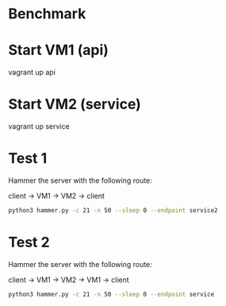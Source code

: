 # Benchmark

# Start VM1 (api)
vagrant up api

# Start VM2 (service)
vagrant up service

# Test 1

Hammer the server with the following route:

client -> VM1 -> VM2 -> client

```bash
python3 hammer.py -c 21 -n 50 --sleep 0 --endpoint service2
```

# Test 2

Hammer the server with the following route:

client -> VM1 -> VM2 -> VM1 -> client

```bash
python3 hammer.py -c 21 -n 50 --sleep 0 --endpoint service
```

